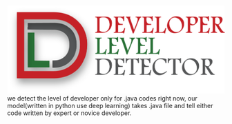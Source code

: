 ![alt text](https://github.com/Akhtar-Munir/Developer-level-detect/blob/master/resource/images/Projectlogo.png)
we detect the level of developer only for .java codes right now, our model(written in python use deep learning) takes .java file and tell either code written by expert or novice developer.
